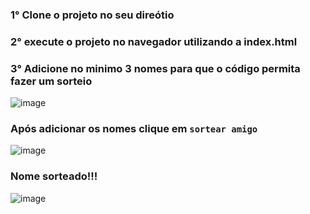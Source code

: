 ### 1° Clone o projeto no seu direótio
### 2° execute o projeto no navegador utilizando a index.html
### 3° Adicione no minimo 3 nomes para que o código permita fazer um sorteio


![image](https://github.com/user-attachments/assets/34bad8fc-b8c5-434e-98ce-e4c4752ae702)

### Após adicionar os nomes clique em `sortear amigo`
![image](https://github.com/user-attachments/assets/3b8afb58-be9d-49bc-a016-4bfe6b9a62c1)

### Nome sorteado!!!
![image](https://github.com/user-attachments/assets/84f3f4e1-b3d8-4744-9820-5c5843f52ce9)
